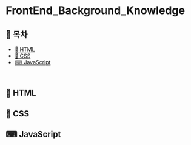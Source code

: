 # FrontEnd_Background_Knowledge

## 📝 목차   
- [📄 HTML ](#-📄-HTML)
- [🎨 CSS](#-🎨-CSS)
- [⌨ JavaScript](#-⌨-JavaScript)
</br>

## 📄 HTML </br>
## 🎨 CSS </br>
## ⌨ JavaScript </br>
